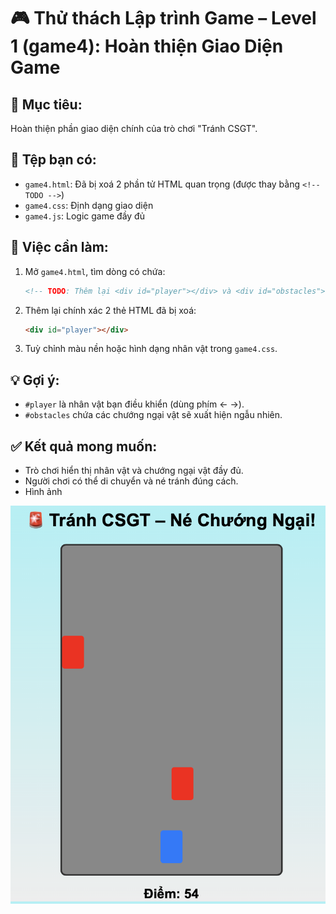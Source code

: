 
# 🎮 Thử thách Lập trình Game – Level 1 (game4): Hoàn thiện Giao Diện Game

## 🧠 Mục tiêu:
Hoàn thiện phần giao diện chính của trò chơi "Tránh CSGT".

## 📂 Tệp bạn có:
- `game4.html`: Đã bị xoá 2 phần tử HTML quan trọng (được thay bằng `<!-- TODO -->`)
- `game4.css`: Định dạng giao diện
- `game4.js`: Logic game đầy đủ

## 🔧 Việc cần làm:
1. Mở `game4.html`, tìm dòng có chứa:
   ```html
   <!-- TODO: Thêm lại <div id="player"></div> và <div id="obstacles"></div> ở đây -->
   ```
2. Thêm lại chính xác 2 thẻ HTML đã bị xoá:
   ```html
   <div id="player"></div>
   ```

3. Tuỳ chỉnh màu nền hoặc hình dạng nhân vật trong `game4.css`.

## 💡 Gợi ý:
- `#player` là nhân vật bạn điều khiển (dùng phím ← →).
- `#obstacles` chứa các chướng ngại vật sẽ xuất hiện ngẫu nhiên.

## ✅ Kết quả mong muốn:
- Trò chơi hiển thị nhân vật và chướng ngại vật đầy đủ.
- Người chơi có thể di chuyển và né tránh đúng cách.
- Hình ảnh 

![alt text](image.png)